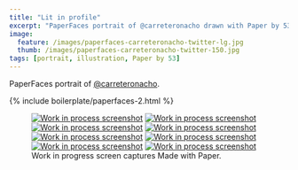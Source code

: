 ```yaml
---
title: "Lit in profile"
excerpt: "PaperFaces portrait of @carreteronacho drawn with Paper by 53 on an iPad."
image: 
  feature: /images/paperfaces-carreteronacho-twitter-lg.jpg
  thumb: /images/paperfaces-carreteronacho-twitter-150.jpg
tags: [portrait, illustration, Paper by 53]
---
```


PaperFaces portrait of [@carreteronacho](http://twitter.com/carreteronacho).

{% include boilerplate/paperfaces-2.html %}

<figure class="third">
  <a href="{{ site.url }}/images/paperfaces-carreteronacho-process-1-lg.jpg"><img src="{{ site.url }}/images/paperfaces-carreteronacho-process-1-600.jpg" alt="Work in process screenshot"></a>
  <a href="{{ site.url }}/images/paperfaces-carreteronacho-process-2-lg.jpg"><img src="{{ site.url }}/images/paperfaces-carreteronacho-process-2-600.jpg" alt="Work in process screenshot"></a>
  <a href="{{ site.url }}/images/paperfaces-carreteronacho-process-3-lg.jpg"><img src="{{ site.url }}/images/paperfaces-carreteronacho-process-3-600.jpg" alt="Work in process screenshot"></a>
  <a href="{{ site.url }}/images/paperfaces-carreteronacho-process-4-lg.jpg"><img src="{{ site.url }}/images/paperfaces-carreteronacho-process-4-600.jpg" alt="Work in process screenshot"></a>
  <a href="{{ site.url }}/images/paperfaces-carreteronacho-process-5-lg.jpg"><img src="{{ site.url }}/images/paperfaces-carreteronacho-process-5-600.jpg" alt="Work in process screenshot"></a>
  <a href="{{ site.url }}/images/paperfaces-carreteronacho-process-6-lg.jpg"><img src="{{ site.url }}/images/paperfaces-carreteronacho-process-6-600.jpg" alt="Work in process screenshot"></a>
  <a href="{{ site.url }}/images/paperfaces-carreteronacho-process-7-lg.jpg"><img src="{{ site.url }}/images/paperfaces-carreteronacho-process-7-600.jpg" alt="Work in process screenshot"></a>
  <a href="{{ site.url }}/images/paperfaces-carreteronacho-process-8-lg.jpg"><img src="{{ site.url }}/images/paperfaces-carreteronacho-process-8-600.jpg" alt="Work in process screenshot"></a>
  <figcaption>Work in progress screen captures Made with Paper.</figcaption>
</figure>